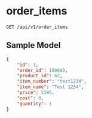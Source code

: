 order_items
===========

```shell
GET /api/v1/order_items
```

Sample Model
------------

```json
{
	"id": 1,
	"order_id": 100000,
	"product_id": 62,
	"item_number": "test1234",
	"item_name": "Test 1234",
	"price": 2295,
	"cost": 0,
	"quantity": 1
}
```